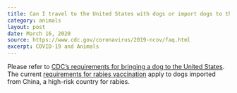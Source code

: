 ```yaml
---
title: Can I travel to the United States with dogs or import dogs to the United States during the COVID-19 outbreak?
category: animals
layout: post
date: March 16, 2020
source: https://www.cdc.gov/coronavirus/2019-ncov/faq.html
excerpt: COVID-19 and Animals
---
```

 
Please refer to <a href="https://www.cdc.gov/importation/bringing-an-animal-into-the-united-states/index.html" target="_blank"> CDC’s requirements for bringing a dog to the United States</a>. The current <a href="https://www.cdc.gov/importation/bringing-an-animal-into-the-united-states/rabies-vaccine.html" target="_blank">requirements for rabies vaccination</a> apply to dogs imported from China, a high-risk country for rabies.
